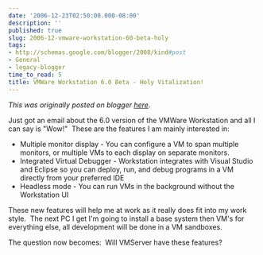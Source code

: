 ```yaml
---
date: '2006-12-23T02:50:00.000-08:00'
description: ''
published: true
slug: 2006-12-vmware-workstation-60-beta-holy
tags:
- http://schemas.google.com/blogger/2008/kind#post
- General
- legacy-blogger
time_to_read: 5
title: VMWare Workstation 6.0 Beta - Holy Vitalization!
---
```


*This was originally posted on blogger [here](https://techshorts.blogspot.com/2006/12/vmware-workstation-60-beta-holy.html)*.

<p>Just got an email about the 6.0 version of the VMWare Workstation and all I can say is "Wow!"&nbsp; These are the features I am mainly interested in:</p> <ul> <li>Multiple monitor display - You can configure a VM to span multiple monitors, or multiple VMs to each display on separate monitors.  </li><li>Integrated Virtual Debugger - Workstation integrates with Visual Studio and Eclipse so you can deploy, run, and debug programs in a VM directly from your preferred IDE  </li><li>Headless mode - You can run VMs in the background without the Workstation UI </li></ul> <p>These new features will help me at work as it really does fit into my work style.&nbsp; The next PC I get I'm going to install a base system then VM's for everything else, all development will be done in a VM sandboxes.</p> <p>The question now becomes:&nbsp; Will VMServer have these features?</p>